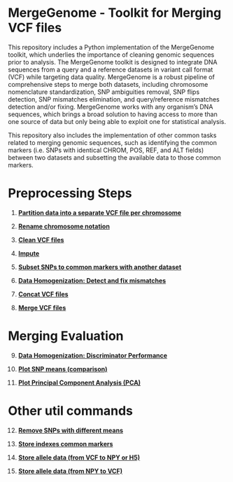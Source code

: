 # MergeGenome - Toolkit for Merging VCF files

This repository includes a Python implementation of the MergeGenome toolkit, which underlies the importance of cleaning genomic sequences prior to analysis. The MergeGenome toolkit is designed to integrate DNA sequences from a query and a reference datasets in variant call format (VCF) while targeting data quality. MergeGenome is a robust pipeline of comprehensive steps to merge both datasets, including chromosome nomenclature standardization, SNP ambiguities removal, SNP flips detection, SNP mismatches elimination, and query/reference mismatches detection and/or fixing. MergeGenome works with any organism’s DNA sequences, which brings a broad solution to having access to more than one source of data but only being able to exploit one for statistical analysis.

This repository also includes the implementation of other common tasks related to merging genomic sequences, such as identifying the common markers (i.e. SNPs with identical CHROM, POS, REF, and ALT fields) between two datasets and subsetting the available data to those common markers.

# Preprocessing Steps

1. **[Partition data into a separate VCF file per chromosome](readmes/README_1_partition_into_separate_files.md)**

2. **[Rename chromosome notation](readmes/README_2_rename_chrom_notation.md)**

3. **[Clean VCF files](readmes/README_3_clean_vcf_files.md)**

4. **[Impute](readmes/README_4_impute.md)**

5. **[Subset SNPs to common markers with another dataset](readmes/README_5_snps_subsetting.md)**

6. **[Data Homogenization: Detect and fix mismatches](readmes/README_6_detect_and_fix_mismatches.md)**

7. **[Concat VCF files](readmes/README_7_concat_vcf_files.md)**

8. **[Merge VCF files](readmes/README_8_merge_vcf_files.md)**

# Merging Evaluation

9. **[Data Homogenization: Discriminator Performance](readmes/README_9_evaluate_with_discriminator.md)**

10. **[Plot SNP means (comparison)](readmes/README_10_evaluate_with_snp_means_plot.md)**

11. **[Plot Principal Component Analysis (PCA)](readmes/README_11_evaluate_with_pca_plots.md)**

# Other util commands

12. **[Remove SNPs with different means](readmes/README_12_remove_snps_different_means.md)**

13. **[Store indexes common markers](readmes/README_13_store_indexes_common_markers.md)**

14. **[Store allele data (from VCF to NPY or H5)](readmes/README_14_store_allele_data_npy_h5.md)**

15. **[Store allele data (from NPY to VCF)](readmes/README_15_store_allele_data_vcf.md)**
